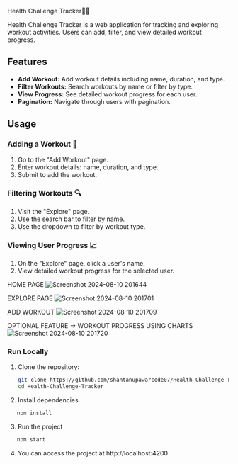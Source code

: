 Health Challenge Tracker🤸‍♂️

Health Challenge Tracker is a web application for tracking and exploring workout activities. Users can add, filter, and view detailed workout progress.

## Features

- **Add Workout:** Add workout details including name, duration, and type.
- **Filter Workouts:** Search workouts by name or filter by type.
- **View Progress:** See detailed workout progress for each user.
- **Pagination:** Navigate through users with pagination.

## Usage

### Adding a Workout 💪

1. Go to the "Add Workout" page.
2. Enter workout details: name, duration, and type.
3. Submit to add the workout.

### Filtering Workouts 🔍

1. Visit the "Explore" page.
2. Use the search bar to filter by name.
3. Use the dropdown to filter by workout type.

### Viewing User Progress 📈

1. On the "Explore" page, click a user's name.
2. View detailed workout progress for the selected user.

HOME PAGE
![Screenshot 2024-08-10 201644](https://github.com/user-attachments/assets/2f96982a-d6a8-4c10-a384-c3ea525db0b7)

EXPLORE PAGE
![Screenshot 2024-08-10 201701](https://github.com/user-attachments/assets/4a1a3098-d327-4ad5-98af-e4af3f19ac79)

ADD WORKOUT
![Screenshot 2024-08-10 201709](https://github.com/user-attachments/assets/e621e24c-afcc-4cf7-9d75-d9751e5d18ff)

OPTIONAL FEATURE → WORKOUT PROGRESS USING CHARTS
![Screenshot 2024-08-10 201720](https://github.com/user-attachments/assets/8882cceb-eb35-4933-bccd-2fa1a271c633)


### Run Locally

1. Clone the repository:

   ```bash
   git clone https://github.com/shantanupawarcode07/Health-Challenge-Tracker
   cd Health-Challenge-Tracker
   ```

2. Install dependencies

```bash
   npm install
```

3. Run the project

```bash
   npm start
```

4. You can access the project at http://localhost:4200
